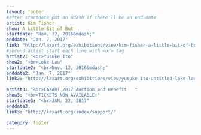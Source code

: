 ```yaml
---
layout: footer
#after startdate put an mdash if there'll be an end date
artist: Kim Fisher
show: A Little Bit of But
startdate: "Nov. 12, 2016&mdash;"
enddate: "Jan. 7, 2017"
link: "http://laxart.org/exhibitions/view/kim-fisher-a-little-bit-of-but/"
#second artist start each line with <br> tag 
artist2: "<br>Yusuke Ito"
show2: "<br>Loke Lau"
startdate2: "<br>Nov. 12, 2016&mdash;"
enddate2: "Jan. 7, 2017"
link2: "http://laxart.org/exhibitions/view/yusuke-ito-untitled-loke-lau/"

artist3: "<br>LAXART 2017 Auction and Benefit   "
show3: "<br>TICKETS NOW AVAILABLE!"
startdate3: "<br>JAN. 22, 2017"
enddate3:
link3: "http://laxart.org/index/support/"

category: footer
---
```

